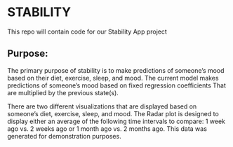# STABILITY
This repo will contain code for our Stability App project

## Purpose:
The primary purpose of stability is to make predictions of someone’s mood based on their diet, exercise, sleep, and mood. The current model makes predictions of someone’s mood based on fixed regression coefficients That are multiplied by the previous state(s).

There are two different visualizations that are displayed based on someone’s diet, exercise, sleep, and mood. The Radar plot is designed to display either an average of the following time intervals to compare: 1 week ago vs. 2 weeks ago or 1 month ago vs. 2 months ago. This data was generated for demonstration purposes.

